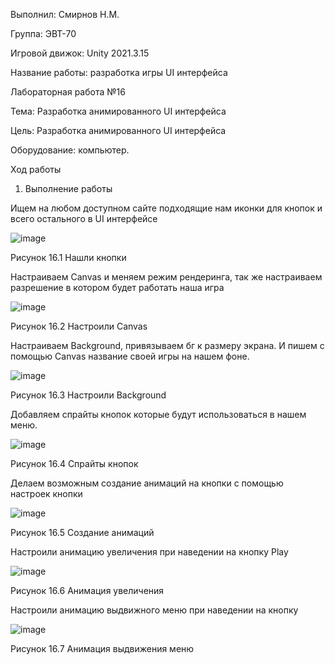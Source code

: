 Выполнил: Смирнов Н.М.

Группа: ЭВТ-70

Игровой движок: Unity 2021.3.15

Название работы: разработка игры UI интерфейса

Лабораторная работа №16

Тема: Разработка анимированного UI интерфейса

Цель: Разработка анимированного UI интерфейса

Оборудование: компьютер.

Ход работы

1. Выполнение работы

Ищем на любом доступном сайте подходящие нам иконки для кнопок и всего остального в UI интерфейсе

![image](https://user-images.githubusercontent.com/119733911/205500368-f2e1c6b6-d0a4-45e6-8961-647595d355f1.png)

Рисунок 16.1 Нашли кнопки

Настраиваем Canvas и меняем режим рендеринга, так же настраиваем разрешение в котором будет работать наша игра

![image](https://user-images.githubusercontent.com/119733911/205500372-37fb6596-57ad-4130-88dd-9f8f63871dee.png)

Рисунок 16.2 Настроили Canvas

Настраиваем Background, привязываем бг к размеру экрана. И пишем с помощью Canvas название своей игры на нашем фоне.

![image](https://user-images.githubusercontent.com/119733911/205500378-6ac60dcd-1f73-41b3-a516-c9aad13b5260.png)

Рисунок 16.3 Настроили Background 

Добавляем спрайты кнопок которые будут использоваться в нашем меню.

![image](https://user-images.githubusercontent.com/119733911/205500382-cdc81f87-bdda-4c45-9e60-77f3166db856.png)

Рисунок 16.4 Спрайты кнопок

Делаем возможным создание анимаций на кнопки с помощью настроек кнопки

![image](https://user-images.githubusercontent.com/119733911/205500397-8de64d69-8982-4185-bbbb-b80cfcf8a3a0.png)

Рисунок 16.5 Создание анимаций

Настроили анимацию увеличения при наведении на кнопку Play

![image](https://user-images.githubusercontent.com/119733911/205500406-675fcfef-0625-4e9a-9806-f2b0fc6e450a.png)

Рисунок 16.6 Анимация увеличения

Настроили анимацию выдвижного меню при наведении на кнопку 

![image](https://user-images.githubusercontent.com/119733911/205500412-8102abc7-93bb-4ceb-a3f8-77352a5df5cf.png)

Рисунок 16.7 Анимация выдвижения меню
